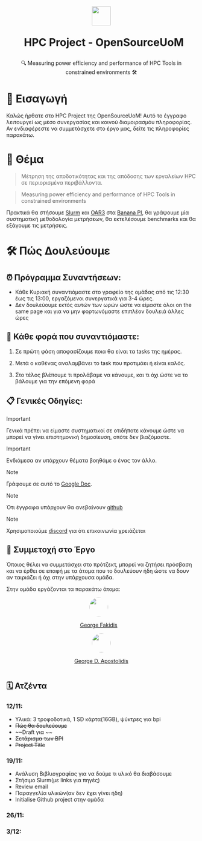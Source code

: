 <h1 
	align="center"
>
  <img src="https://images2.imgbox.com/02/58/Tlmut5GR_o.png" height="50" />

  &nbsp;&nbsp;HPC Project - OpenSourceUoM
</h1>

<p align="center">
  🔍 Measuring power efficiency and performance of HPC Tools in constrained environments 🛠️ 
</p>

# 🚀 Εισαγωγή
Καλώς ήρθατε στο HPC Project της OpenSourceUoM!  Αυτό το έγγραφο λειτουργεί ως μέσο συνεργασίας και κοινού διαμοιρασμόυ πληροφορίας. Αν ενδιαφέρεστε να συμμετάσχετε στο έργο μας, δείτε τις πληροφορίες παρακάτω.

# 🎯 Θέμα
> Μέτρηση της αποδοτικότητας και της απόδοσης των εργαλείων HPC σε περιορισμένα περιβάλλοντα.

> Measuring power efficiency and performance of HPC Tools in constrained environments

Πρακτικά θα στήσουμε [Slurm](https://slurm.schedmd.com/gres.html) και [OAR3](https://oar-3.readthedocs.io/en/latest/) στα [Banana PI](https://www.banana-pi.org/), θα γράψουμε μία συστηματική μεθοδολογία μετρήσεων, θα εκτελέσουμε benchmarks και θα εξάγουμε τις μετρήσεις.

# 🛠️ Πώς Δουλεύουμε 

## ⏰ Πρόγραμμα Συναντήσεων:
- Κάθε Κυριακή συναντιόμαστε στο γραφείο της ομάδας από τις 12:30 έως τις 13:00, εργαζόμενοι συνεργατικά για 3-4 ώρες.
- Δεν δουλεύουμε εκτός αυτών των ωρών ώστε να είμαστε όλοι on the same page και για να μην φορτωνόμαστε επιπλέον δουλειά άλλες ώρες

## 👥 Κάθε φορά που συναντιόμαστε:
1. Σε πρώτη φάση αποφασίζουμε ποια θα είναι τα tasks της ημέρας.

2. Μετά ο καθένας αναλαμβάνει το task που προτιμάει ή είναι καλός.

3. Στο τέλος βλέπουμε τι προλάβαμε να κάνουμε, και τι όχι ώστε να το βάλουμε για την επόμενη φορά

## 📋 Γενικές Οδηγίες:

> [!IMPORTANT]
> Γενικά πρέπει να είμαστε συστηματικοί σε οτιδήποτε κάνουμε ώστε να μπορεί να γίνει επιστημονική δημοσίευση, οπότε δεν βιαζόμαστε.

> [!IMPORTANT]
> Ενδιάμεσα αν υπάρχουν θέματα βοηθάμε ο ένας τον άλλο.

> [!NOTE]  
> Γράφουμε σε αυτό το [Google Doc](https://docs.google.com/document/d/1NUKlEYw-t38lTVVUAiAo_AlRQNbpnlZOuWe6q-oBlJ8/edit). 

> [!NOTE] 
> Ότι έγγραφα υπάρχουν θα ανεβαίνουν [github](https://github.com/open-source-uom/bananapi-hpc)

> [!NOTE] 
> Χρησιμοποιούμε [discord](https://discord.com/) για ότι επικοινωνία χρειάζεται

## 🤝 Συμμετοχή στο Έργο 
Όποιος θέλει να συμμετάσχει στο πρότζεκτ, μπορεί να ζητήσει πρόσβαση και να έρθει σε επαφή με τα άτομα που το δουλεύουν ήδη ώστε να δουν αν ταιριάζει ή όχι στην υπάρχουσα ομάδα.

Στην ομάδα εργάζονται τα παρακάτω άτομα:

<div style="align="center"">
	<a href="https://github.com/GeorgeFkd" style="display:flex; flex-direction: column; align-items: center; margin-right: 1em">
		<img src="https://avatars.githubusercontent.com/u/69716466?v=4" style="border-radius: 50%;" height="50"></img> 
		<p>George Fakidis</p>
	</a>
	<a href="https://github.com/GeorgeApos" style="display:flex; flex-direction: column; align-items: center;">
		<img src="https://avatars.githubusercontent.com/u/66482153?v=4" style="border-radius: 50%;" height="50"></img> 
		<p>George D. Apostolidis</p>
	</a>
</div>

## 🗓️ Ατζέντα

### 12/11:
- Υλικά: 3 τροφοδοτικά, 1 SD κάρτα(16GB), ψύκτρες για bpi
- ~~Πώς θα δουλεύουμε~~
- ~~Draft για ~~
- ~~Σετάρισμα των BPI~~
- ~~Project Title~~

### 19/11:
- Ανάλυση Βιβλιογραφίας για να δούμε τι υλικό θα διαβάσουμε
- Στήσιμο Slurm(με links για πηγές)
- Review email
- Παραγγελία υλικών(αν δεν έχει γίνει ήδη)
- Initialise Github project στην ομάδα

### 26/11:

### 3/12:



